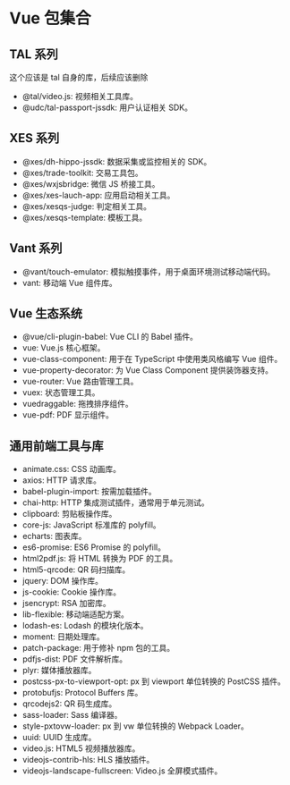 # Vue 包集合
## TAL 系列
这个应该是 tal 自身的库，后续应该删除
- @tal/video.js: 视频相关工具库。
- @udc/tal-passport-jssdk: 用户认证相关 SDK。

## XES 系列
- @xes/dh-hippo-jssdk: 数据采集或监控相关的 SDK。
- @xes/trade-toolkit: 交易工具包。
- @xes/wxjsbridge: 微信 JS 桥接工具。
- @xes/xes-lauch-app: 应用启动相关工具。
- @xes/xesqs-judge: 判定相关工具。
- @xes/xesqs-template: 模板工具。

## Vant 系列
- @vant/touch-emulator: 模拟触摸事件，用于桌面环境测试移动端代码。
- vant: 移动端 Vue 组件库。

## Vue 生态系统
- @vue/cli-plugin-babel: Vue CLI 的 Babel 插件。
- vue: Vue.js 核心框架。
- vue-class-component: 用于在 TypeScript 中使用类风格编写 Vue 组件。
- vue-property-decorator: 为 Vue Class Component 提供装饰器支持。
- vue-router: Vue 路由管理工具。
- vuex: 状态管理工具。
- vuedraggable: 拖拽排序组件。
- vue-pdf: PDF 显示组件。

## 通用前端工具与库
- animate.css: CSS 动画库。
- axios: HTTP 请求库。
- babel-plugin-import: 按需加载插件。
- chai-http: HTTP 集成测试插件，通常用于单元测试。
- clipboard: 剪贴板操作库。
- core-js: JavaScript 标准库的 polyfill。
- echarts: 图表库。
- es6-promise: ES6 Promise 的 polyfill。
- html2pdf.js: 将 HTML 转换为 PDF 的工具。
- html5-qrcode: QR 码扫描库。
- jquery: DOM 操作库。
- js-cookie: Cookie 操作库。
- jsencrypt: RSA 加密库。
- lib-flexible: 移动端适配方案。
- lodash-es: Lodash 的模块化版本。
- moment: 日期处理库。
- patch-package: 用于修补 npm 包的工具。
- pdfjs-dist: PDF 文件解析库。
- plyr: 媒体播放器库。
- postcss-px-to-viewport-opt: px 到 viewport 单位转换的 PostCSS 插件。
- protobufjs: Protocol Buffers 库。
- qrcodejs2: QR 码生成库。
- sass-loader: Sass 编译器。
- style-pxtovw-loader: px 到 vw 单位转换的 Webpack Loader。
- uuid: UUID 生成库。
- video.js: HTML5 视频播放器库。
- videojs-contrib-hls: HLS 播放插件。
- videojs-landscape-fullscreen: Video.js 全屏模式插件。
